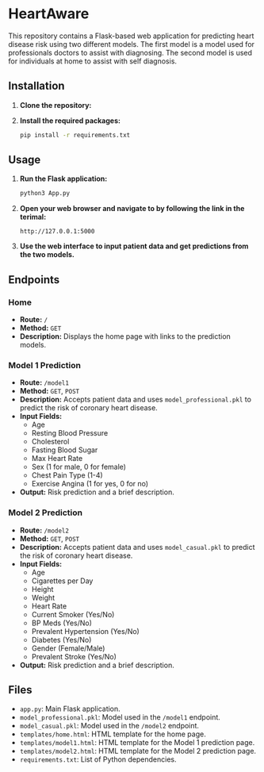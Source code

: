 # HeartAware

This repository contains a Flask-based web application for predicting heart disease risk using two different models. The first model is a model used for professionals doctors to assist with diagnosing. The second model is used for individuals at home to assist with self diagnosis.

## Installation

1. **Clone the repository:**

2. **Install the required packages:**
    ```sh
    pip install -r requirements.txt
    ```
## Usage

1. **Run the Flask application:**
    ```sh
    python3 App.py
    ```

2. **Open your web browser and navigate to by following the link in the terimal:**
    ```
    http://127.0.0.1:5000
    ```

3. **Use the web interface to input patient data and get predictions from the two models.**

## Endpoints

### Home

- **Route:** `/`
- **Method:** `GET`
- **Description:** Displays the home page with links to the prediction models.

### Model 1 Prediction

- **Route:** `/model1`
- **Method:** `GET`, `POST`
- **Description:** Accepts patient data and uses `model_professional.pkl` to predict the risk of coronary heart disease.
- **Input Fields:**
    - Age
    - Resting Blood Pressure
    - Cholesterol
    - Fasting Blood Sugar
    - Max Heart Rate
    - Sex (1 for male, 0 for female)
    - Chest Pain Type (1-4)
    - Exercise Angina (1 for yes, 0 for no)
- **Output:** Risk prediction and a brief description.

### Model 2 Prediction

- **Route:** `/model2`
- **Method:** `GET`, `POST`
- **Description:** Accepts patient data and uses `model_casual.pkl` to predict the risk of coronary heart disease.
- **Input Fields:**
    - Age
    - Cigarettes per Day
    - Height
    - Weight
    - Heart Rate
    - Current Smoker (Yes/No)
    - BP Meds (Yes/No)
    - Prevalent Hypertension (Yes/No)
    - Diabetes (Yes/No)
    - Gender (Female/Male)
    - Prevalent Stroke (Yes/No)
- **Output:** Risk prediction and a brief description.

## Files

- `app.py`: Main Flask application.
- `model_professional.pkl`: Model used in the `/model1` endpoint.
- `model_casual.pkl`: Model used in the `/model2` endpoint.
- `templates/home.html`: HTML template for the home page.
- `templates/model1.html`: HTML template for the Model 1 prediction page.
- `templates/model2.html`: HTML template for the Model 2 prediction page.
- `requirements.txt`: List of Python dependencies.